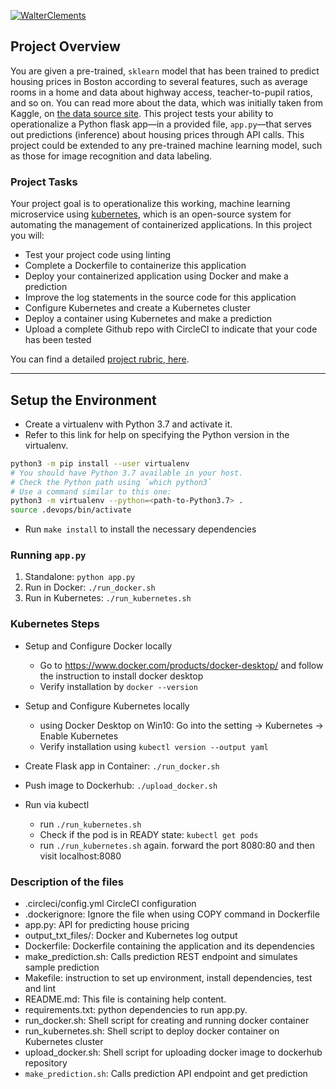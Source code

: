 [![WalterClements](https://circleci.com/gh/WalterClementsJr/ml-microservice-k8s.svg?style=svg)](https://circleci.com/gh/walterclementsjr/ml-microservice-k8s)

## Project Overview

You are given a pre-trained, `sklearn` model that has been trained to predict housing prices in Boston according to several features, such as average rooms in a home and data about highway access, teacher-to-pupil ratios, and so on.
You can read more about the data, which was initially taken from Kaggle, on [the data source site](https://www.kaggle.com/c/boston-housing).
This project tests your ability to operationalize a Python flask app—in a provided file, `app.py`—that serves out predictions (inference) about housing prices through API calls.
This project could be extended to any pre-trained machine learning model, such as those for image recognition and data labeling.

### Project Tasks

Your project goal is to operationalize this working, machine learning microservice using [kubernetes](https://kubernetes.io/), which is an open-source system for automating the management of containerized applications. In this project you will:
* Test your project code using linting
* Complete a Dockerfile to containerize this application
* Deploy your containerized application using Docker and make a prediction
* Improve the log statements in the source code for this application
* Configure Kubernetes and create a Kubernetes cluster
* Deploy a container using Kubernetes and make a prediction
* Upload a complete Github repo with CircleCI to indicate that your code has been tested

You can find a detailed [project rubric, here](https://review.udacity.com/#!/rubrics/2576/view).

---

## Setup the Environment

* Create a virtualenv with Python 3.7 and activate it.
* Refer to this link for help on specifying the Python version in the virtualenv.

```bash
python3 -m pip install --user virtualenv
# You should have Python 3.7 available in your host. 
# Check the Python path using `which python3`
# Use a command similar to this one:
python3 -m virtualenv --python=<path-to-Python3.7> .
source .devops/bin/activate
```
* Run `make install` to install the necessary dependencies

### Running `app.py`

1. Standalone: `python app.py`
2. Run in Docker: `./run_docker.sh`
3. Run in Kubernetes: `./run_kubernetes.sh`

### Kubernetes Steps

* Setup and Configure Docker locally
  * Go to https://www.docker.com/products/docker-desktop/ and follow the instruction to install docker desktop
  * Verify installation by `docker --version`

* Setup and Configure Kubernetes locally
  - using Docker Desktop on Win10:
    Go into the setting -> Kubernetes -> Enable Kubernetes
  - Verify installation using `kubectl version --output yaml`
* Create Flask app in Container: `./run_docker.sh`
* Push image to Dockerhub: `./upload_docker.sh`
* Run via kubectl
  - run `./run_kubernetes.sh`
  - Check if the pod is in READY state: `kubectl get pods`
  - run `./run_kubernetes.sh` again.
    forward the port 8080:80 and then visit localhost:8080

### Description of the files

- .circleci/config.yml CircleCI configuration
- .dockerignore: Ignore the file when using COPY command in Dockerfile
- app.py: API for predicting house pricing
- output_txt_files/: Docker and Kubernetes log output
- Dockerfile: Dockerfile containing the application and its dependencies
- make_prediction.sh: Calls prediction REST endpoint and simulates sample prediction
- Makefile: instruction to set up environment, install dependencies, test and lint
- README.md: This file is containing help content.
- requirements.txt: python dependencies to run app.py.
- run_docker.sh: Shell script for creating and running docker container
- run_kubernetes.sh: Shell script to deploy docker container on Kubernetes cluster
- upload_docker.sh: Shell script for uploading docker image to dockerhub repository
- `make_prediction.sh`: Calls prediction API endpoint and get prediction
